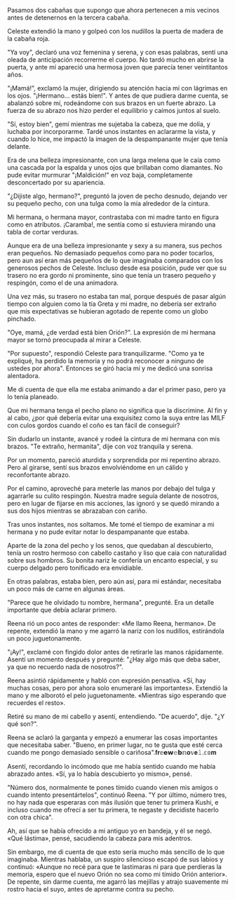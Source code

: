 
Pasamos dos cabañas que supongo que ahora pertenecen a mis vecinos antes de detenernos en la tercera cabaña.

Celeste extendió la mano y golpeó con los nudillos la puerta de madera de la cabaña roja.

"Ya voy", declaró una voz femenina y serena, y con esas palabras, sentí una oleada de anticipación recorrerme el cuerpo. No tardó mucho en abrirse la puerta, y ante mí apareció una hermosa joven que parecía tener veintitantos años.

"¡Mamá!", exclamó la mujer, dirigiendo su atención hacia mí con lágrimas en los ojos. "¡Hermano... estás bien!". Y antes de que pudiera darme cuenta, se abalanzó sobre mí, rodeándome con sus brazos en un fuerte abrazo. La fuerza de su abrazo nos hizo perder el equilibrio y caímos juntos al suelo.

"Sí, estoy bien", gemí mientras me sujetaba la cabeza, que me dolía, y luchaba por incorporarme. Tardé unos instantes en aclararme la vista, y cuando lo hice, me impactó la imagen de la despampanante mujer que tenía delante.

Era de una belleza impresionante, con una larga melena que le caía como una cascada por la espalda y unos ojos que brillaban como diamantes. No pude evitar murmurar "¡Maldición!" en voz baja, completamente desconcertado por su apariencia.

"¿Dijiste algo, hermano?", preguntó la joven de pecho desnudo, dejando ver su pequeño pecho, con una tulga como la mía alrededor de la cintura.

Mi hermana, o hermana mayor, contrastaba con mi madre tanto en figura como en atributos. ¡Caramba!, me sentía como si estuviera mirando una tabla de cortar verduras.

Aunque era de una belleza impresionante y sexy a su manera, sus pechos eran pequeños. No demasiado pequeños como para no poder tocarlos, pero aun así eran más pequeños de lo que imaginaba comparados con los generosos pechos de Celeste. Incluso desde esa posición, pude ver que su trasero no era gordo ni prominente, sino que tenía un trasero pequeño y respingón, como el de una animadora.

Una vez más, su trasero no estaba tan mal, porque después de pasar algún tiempo con alguien como la tía Greta y mi madre, no debería ser extraño que mis expectativas se hubieran agotado de repente como un globo pinchado.

"Oye, mamá, ¿de verdad está bien Orión?". La expresión de mi hermana mayor se tornó preocupada al mirar a Celeste.

"Por supuesto", respondió Celeste para tranquilizarme. "Como ya te expliqué, ha perdido la memoria y no podrá reconocer a ninguno de ustedes por ahora". Entonces se giró hacia mí y me dedicó una sonrisa alentadora.

Me di cuenta de que ella me estaba animando a dar el primer paso, pero ya lo tenía planeado.

Que mi hermana tenga el pecho plano no significa que la discrimine. Al fin y al cabo, ¿por qué debería evitar una exquisitez como la suya entre las MILF con culos gordos cuando el coño es tan fácil de conseguir?

Sin dudarlo un instante, avancé y rodeé la cintura de mi hermana con mis brazos. "Te extraño, hermanita", dije con voz tranquila y serena.

Por un momento, pareció aturdida y sorprendida por mi repentino abrazo. Pero al girarse, sentí sus brazos envolviéndome en un cálido y reconfortante abrazo.

Por el camino, aproveché para meterle las manos por debajo del tulga y agarrarle su culito respingón. Nuestra madre seguía delante de nosotros, pero en lugar de fijarse en mis acciones, las ignoró y se quedó mirando a sus dos hijos mientras se abrazaban con cariño.

Tras unos instantes, nos soltamos. Me tomé el tiempo de examinar a mi hermana y no pude evitar notar lo despampanante que estaba.

Aparte de la zona del pecho y los senos, que quedaban al descubierto, tenía un rostro hermoso con cabello castaño y liso que caía con naturalidad sobre sus hombros. Su bonita nariz le confería un encanto especial, y su cuerpo delgado pero tonificado era envidiable.

En otras palabras, estaba bien, pero aún así, para mi estándar, necesitaba un poco más de carne en algunas áreas.

"Parece que he olvidado tu nombre, hermana", pregunté. Era un detalle importante que debía aclarar primero.

Reena rió un poco antes de responder: «Me llamo Reena, hermano». De repente, extendió la mano y me agarró la nariz con los nudillos, estirándola un poco juguetonamente.

"¡Ay!", exclamé con fingido dolor antes de retirarle las manos rápidamente. Asentí un momento después y pregunté: "¿Hay algo más que deba saber, ya que no recuerdo nada de nosotros?".

Reena asintió rápidamente y habló con expresión pensativa. «Sí, hay muchas cosas, pero por ahora solo enumeraré las importantes». Extendió la mano y me alborotó el pelo juguetonamente. «Mientras sigo esperando que recuerdes el resto».

Retiré su mano de mi cabello y asentí, entendiendo. "De acuerdo", dije. "¿Y qué son?".

Reena se aclaró la garganta y empezó a enumerar las cosas importantes que necesitaba saber. "Bueno, en primer lugar, no te gusta que esté cerca cuando me pongo demasiado sensible o cariñosa".𝐟𝐫𝕖𝗲𝘄𝚎𝗯𝕟𝐨𝕧𝐞𝚕.𝕔𝕠𝐦

Asentí, recordando lo incómodo que me había sentido cuando me había abrazado antes. «Sí, ya lo había descubierto yo mismo», pensé.

"Número dos, normalmente te pones tímido cuando vienen mis amigos o cuando intento presentártelos", continuó Reena. "Y por último, número tres, no hay nada que esperaras con más ilusión que tener tu primera Kushi, e incluso cuando me ofrecí a ser tu primera, te negaste y decidiste hacerlo con otra chica".

Ah, así que se había ofrecido a mi antiguo yo en bandeja, y él se negó. «Qué lástima», pensé, sacudiendo la cabeza para mis adentros.

Sin embargo, me di cuenta de que esto sería mucho más sencillo de lo que imaginaba. Mientras hablaba, un suspiro silencioso escapó de sus labios y continuó: «Aunque no recé para que te lastimaras ni para que perdieras la memoria, espero que el nuevo Orión no sea como mi tímido Orión anterior». De repente, sin darme cuenta, me agarró las mejillas y atrajo suavemente mi rostro hacia el suyo, antes de apretarme contra su pecho.